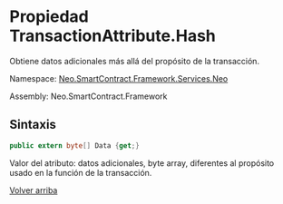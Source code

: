 # Propiedad TransactionAttribute.Hash

Obtiene datos adicionales más allá del propósito de la transacción.

Namespace: [Neo.SmartContract.Framework.Services.Neo](../../AntShares.md)

Assembly: Neo.SmartContract.Framework

## Sintaxis

```c#
public extern byte[] Data {get;}
```

Valor del atributo: datos adicionales, byte array, diferentes al propósito usado en la función de la transacción.


[Volver arriba](../TransactionAttribute.md)

